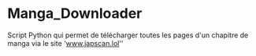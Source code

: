 # Manga_Downloader
Script Python qui permet de télécharger toutes les pages d'un chapitre de manga via le site 'www.japscan.lol''
